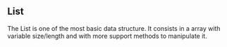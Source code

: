 ## List

The List is one of the most basic data structure. It consists in a array with variable size/length and with more support methods to manipulate it.